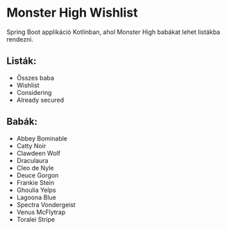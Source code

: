 # Monster High Wishlist
Spring Boot applikáció Kotlinban, ahol Monster High babákat lehet listákba rendezni.

## Listák:
- Összes baba
- Wishlist
- Considering
- Already secured

## Babák:
- Abbey Bominable
- Catty Noir
- Clawdeen Wolf
- Draculaura
- Cleo de Nyle
- Deuce Gorgon
- Frankie Stein
- Ghoulia Yelps
- Lagoona Blue
- Spectra Vondergeist
- Venus McFlytrap
- Toralei Stripe
